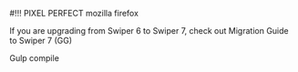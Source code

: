 #!!! PIXEL PERFECT mozilla firefox


If you are upgrading from Swiper 6 to Swiper 7, check out Migration Guide to Swiper 7 (GG)

Gulp compile
